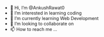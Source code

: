 - 👋 Hi, I’m @AnkushRawat0
- 👀 I’m interested in learning coding
- 🌱 I’m currently learning Web Development
- 💞️ I’m looking to collaborate on 
- 📫 How to reach me ...

<!---
AnkushRawat0/AnkushRawat0 is a ✨ special ✨ repository because its `README.md` (this file) appears on your GitHub profile.
You can click the Preview link to take a look at your changes.
--->
